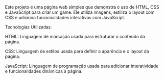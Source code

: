 Este projeto é uma página web simples que demonstra o uso de HTML, CSS e JavaScript para criar um game. Ele utiliza imagens, estiliza o layout com CSS e adiciona funcionalidades interativas com JavaScript.

Tecnologias Utilizadas:

HTML: Linguagem de marcação usada para estruturar o conteúdo da página.

CSS: Linguagem de estilos usada para definir a aparência e o layout da página.

JavaScript: Linguagem de programação usada para adicionar interatividade e funcionalidades dinâmicas à página.
